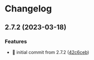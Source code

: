 # Changelog

## 2.7.2 (2023-03-18)


### Features

* 🎉 initial commit from 2.7.2 ([42c6ceb](https://github.com/MCDReforged/MCDReforged-Docker/commit/42c6ceb326ba7b64e994d2676b676bf8656eb7b9))
